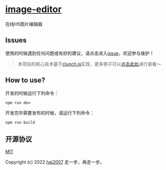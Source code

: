 # [image-editor](https://hai2007.github.io/image-editor/)
在线H5图片编辑器

## Issues
使用的时候遇到任何问题或有好的建议，请点击进入[issue](https://github.com/hai2007/image-editor/issues)，欢迎参与维护！

> 本项目的核心技术基于[clunch.js](https://github.com/hai2007/clunch)实现，更多例子可以[点击此处](https://hai2007.github.io/clunch/#/demo)进行查看～

## How to use?

开发的时候运行下列命令：

```
npm run dev
```

开发完毕需要发布的时候，请运行下列命令：

```
npm run build
```

开源协议
---------------------------------------
[MIT](https://github.com/hai2007/image-editor/blob/master/LICENSE)

Copyright (c) 2022 [hai2007](https://hai2007.github.io/SweetHome/) 走一步，再走一步。
